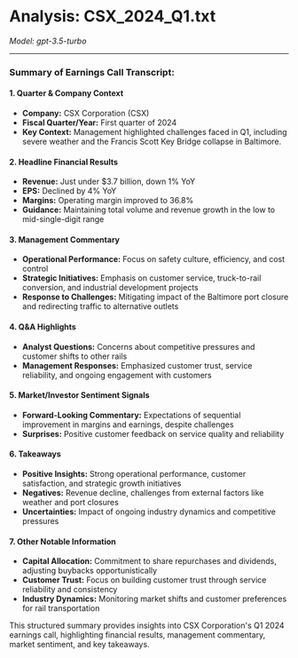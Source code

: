 # Analysis: CSX_2024_Q1.txt

*Model: gpt-3.5-turbo*

---

### Summary of Earnings Call Transcript:

#### 1. **Quarter & Company Context**
- **Company:** CSX Corporation (CSX)
- **Fiscal Quarter/Year:** First quarter of 2024
- **Key Context:** Management highlighted challenges faced in Q1, including severe weather and the Francis Scott Key Bridge collapse in Baltimore.

#### 2. **Headline Financial Results**
- **Revenue:** Just under $3.7 billion, down 1% YoY
- **EPS:** Declined by 4% YoY
- **Margins:** Operating margin improved to 36.8%
- **Guidance:** Maintaining total volume and revenue growth in the low to mid-single-digit range

#### 3. **Management Commentary**
- **Operational Performance:** Focus on safety culture, efficiency, and cost control
- **Strategic Initiatives:** Emphasis on customer service, truck-to-rail conversion, and industrial development projects
- **Response to Challenges:** Mitigating impact of the Baltimore port closure and redirecting traffic to alternative outlets

#### 4. **Q&A Highlights**
- **Analyst Questions:** Concerns about competitive pressures and customer shifts to other rails
- **Management Responses:** Emphasized customer trust, service reliability, and ongoing engagement with customers

#### 5. **Market/Investor Sentiment Signals**
- **Forward-Looking Commentary:** Expectations of sequential improvement in margins and earnings, despite challenges
- **Surprises:** Positive customer feedback on service quality and reliability

#### 6. **Takeaways**
- **Positive Insights:** Strong operational performance, customer satisfaction, and strategic growth initiatives
- **Negatives:** Revenue decline, challenges from external factors like weather and port closures
- **Uncertainties:** Impact of ongoing industry dynamics and competitive pressures

#### 7. **Other Notable Information**
- **Capital Allocation:** Commitment to share repurchases and dividends, adjusting buybacks opportunistically
- **Customer Trust:** Focus on building customer trust through service reliability and consistency
- **Industry Dynamics:** Monitoring market shifts and customer preferences for rail transportation

This structured summary provides insights into CSX Corporation's Q1 2024 earnings call, highlighting financial results, management commentary, market sentiment, and key takeaways.